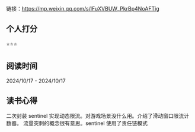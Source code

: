 链接：https://mp.weixin.qq.com/s/lFuXVBUW_PkrBp4NoAFTig

## 个人打分
⭐️⭐️⭐️

## 阅读时间
2024/10/17 - 2024/10/17

## 读书心得
二次封装 sentinel 实现动态限流。对游戏场景没什么用。介绍了滑动窗口限流计数器。 流量突刺的概念很有意思。sentinel 使用了责任链模式